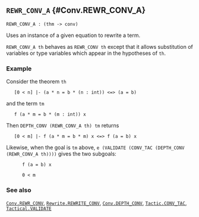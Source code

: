 ## `REWR_CONV_A` {#Conv.REWR_CONV_A}


```
REWR_CONV_A : (thm -> conv)
```



Uses an instance of a given equation to rewrite a term.


`REWR_CONV_A th` behaves as
`REWR_CONV th` except that it allows substitution of variables or type
variables which appear in the hypotheses of `th`.

### Example

Consider the theorem `th`
    
       [0 < n] |- (a * n = b * (n : int)) <=> (a = b)
    
and the term `tm`
    
       f (a * m = b * (m : int)) x
    
Then `DEPTH_CONV (REWR_CONV_A th) tm` returns
    
       [0 < m] |- f (a * m = b * m) x <=> f (a = b) x
    
Likewise, when the goal is `tm` above,
`e (VALIDATE (CONV_TAC (DEPTH_CONV (REWR_CONV_A th))))`
gives the two subgoals:
    
          f (a = b) x
    
          0 < m
    

### See also

[`Conv.REWR_CONV`](#Conv.REWR_CONV), [`Rewrite.REWRITE_CONV`](#Rewrite.REWRITE_CONV), [`Conv.DEPTH_CONV`](#Conv.DEPTH_CONV), [`Tactic.CONV_TAC`](#Tactic.CONV_TAC), [`Tactical.VALIDATE`](#Tactical.VALIDATE)


